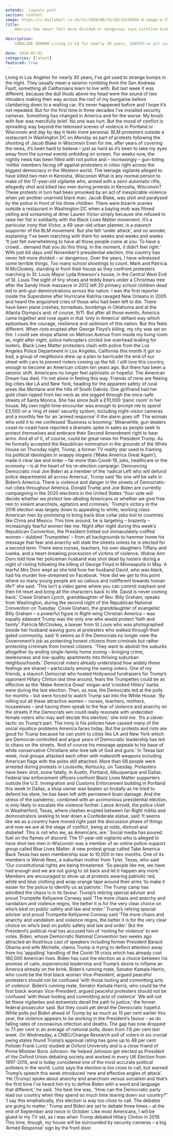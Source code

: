 ```yaml
---
extends: _layouts.post
section: content
image: https://i.dailymail.co.uk/1s/2020/08/29/20/32545056-0-image-a-75_1598730405083.jpg 
title: 
	America has never felt more divided or dangerous says Caroline Graham
       
description: 
	CAROLINE GRAHAM Living in LA for nearly 30 years, I&#039;ve got used to strange bumps in the night. They usually mean a seismic rumbling from the San Andreas Fault. But last week it was different.
       
date: 2020-03-02 
categories: [latest] 
featured: true 
--- 
```

Living in Los Angeles for nearly 30 years, I&rsquo;ve got used to strange bumps in the night.
They usually mean a seismic rumbling from the San Andreas Fault, something all Californians learn to live with.
But last week it was different, because the dull thuds above my head were the sound of two intruders making their way across the roof of my bungalow before clambering down to a waiting car.
It&rsquo;s never happened before and I hope it&rsquo;s not repeated. But for the first time in three decades I&rsquo;ve installed security cameras.
Something has changed in America and for the worse. My brush with fear was mercifully brief. No one was hurt.
But the mood of conflict is spreading way beyond the televised scenes of violence in Portland or Wisconsin and day by day it feels more personal.
BLM protesters outside a restaurant in Washington DC on Monday as part of protests following the shooting of Jacob Blake in Wisconsin
Even for me, after years of covering the news, it&rsquo;s been hard to believe &ndash; just as hard as it&rsquo;s been to take my eyes away from the surreal events unfolding on screen.
For weeks now, the nightly news has been filled with riot police and &ndash; increasingly &ndash; gun-toting &lsquo;militia&rsquo; members facing off against protesters in cities right across the biggest democracy in the Western world.
The teenage vigilante alleged to have killed two men in Kenosha, Wisconsin
What is any normal person to make of the 17-year-old vigilante who, armed with a semi-automatic rifle, allegedly shot and killed two men during protests in Kenosha, Wisconsin?
These protests in turn had been provoked by an act of inexplicable violence when yet another unarmed black man, Jacob Blake, was shot and paralysed by the police in front of his three children.
There were bizarre scenes outside a restaurant in Washington DC when a baying mob was filmed yelling and screaming at diner Lauren Victor simply because she refused to raise her fist in solidarity with the Black Lives Matter movement.
It&rsquo;s a particular irony that Victor, a 49-year-old urban planner, is a staunch supporter of the BLM movement. But she felt &lsquo;under attack&rsquo;, and no wonder, explaining &lsquo;I&rsquo;ve been marching with them for weeks and weeks and weeks.
&lsquo;It just felt overwhelming to have all those people come at you. To have a crowd&hellip; demand that you do this thing. In the moment, it didn&rsquo;t feel right.&rsquo;
With just 64 days until November&rsquo;s presidential election, this country has never felt more divided &ndash; or dangerous.
Over the years, I have witnessed some terrible things. Too many school shootings to count.
Mark and Patricia N McCloskey, standing in front their house as they confront protesters marching to St. Louis Mayor Lyda Krewson&#039;s house, in the Central West End of St. Louis
The sight of tiny shoes and teddy bears under a Christmas tree after the Sandy Hook massacre in 2012 left 20 primary school children dead led to anti-gun demonstrations across the nation.
I was the first reporter inside the Superdome after Hurricane Katrina ravaged New Orleans in 2005 and heard the anguished cries of those who had been left to die.
There have been plane crashes, tornadoes, bombings in Oklahoma and at the Atlanta Olympics and, of course, 9/11.
But after all those events, America came together and rose again in that &lsquo;only in America&rsquo; defiant way which epitomises the courage, resilience and optimism of this nation.
But this feels different. When riots erupted after George Floyd&rsquo;s killing, my city was set on fire.
I could see shops aflame on Melrose Avenue from inside my living room as, night after night, police helicopters circled low overhead looking for looters.
Black Lives Matter protesters clash with police from the Los Angeles Police Department in Los Angeles, California this month
It got so bad, a group of neighbours drew up a plan to barricade the end of our street with cars to prevent rioters coming up the hill.
I still love this country, enough to become an American citizen ten years ago. But there has been a seismic shift.
Americans no longer feel optimistic or hopeful. The American Dream has died. I&rsquo;m not alone in feeling this way.
Friends of mine are fleeing big cities like LA and New York, heading for the apparent safety of rural areas like Montana and the hills of South Dakota.
One girlfriend had her gold chain ripped from her neck as she jogged through the once-safe streets of Santa Monica. She has since built a &pound;10,000 &lsquo;panic room&rsquo; in her house.
My own night-time encounter was enough to prompt me to spend &pound;3,500 on a &lsquo;ring of steel&rsquo; security system, including night-vision cameras and a monthly fee for an &lsquo;armed response&rsquo; if the alarm goes off
&nbsp;The woman who sold it to me confessed &lsquo;Business is booming.&rsquo; Meanwhile, gun dealers coast-to-coast have reported a dramatic spike in sales as people seek to protect themselves and embrace their Second Amendment right to bear arms.
And all of it, of course, could be great news for President Trump.
As he formally accepted the Republican nomination in the grounds of the White House on Thursday night, Trump, a former TV reality star used to framing his political ideologies in snappy slogans (&lsquo;Make America Great Again&rsquo;), made it clear law and order &ndash; far more than Covid-19, jobs, healthcare or the economy &ndash; is at the heart of his re-election campaign.
Denouncing Democratic rival Joe Biden as a member of the &lsquo;radical Left who will defund police departments all across America&rsquo;, Trump said &lsquo;No one will be safe in Biden&rsquo;s America. There is violence and danger in the streets of Democratic-run cities throughout America.
Donald Trump and Joe Biden are currently campaigning in the 2020 elections in the United States
&#039;Your vote will decide whether we protect law-abiding Americans or whether we give free rein to violent anarchists, agitators and criminals.&rsquo;
Trump&rsquo;s victory in the 2016 election was largely down to appealing to white, working class American men by promising to bring back blue collar jobs lost to countries like China and Mexico.
This time around, he is targeting &ndash; brazenly &ndash; increasingly fearful women like me.
Night after night during this week&rsquo;s Republican Convention, the President trotted out immaculately-coiffed women &ndash; dubbed &lsquo;Trumpettes&rsquo; &ndash; from all backgrounds to hammer home his message that fear and anarchy will stalk the streets unless he is elected for a second term.
There were nurses, teachers, his own daughters Tiffany and Ivanka, and a heart-breaking procession of victims of violence.
Widow Ann Dorn told how her policeman husband was shot dead by looters during a night of rioting following the killing of George Floyd in Minneapolis in May.
A tearful Mrs Dorn wept as she told how her husband David, who was black, had his murder live-streamed on Facebook.
&lsquo;How did we get to this point where so many young people are so callous and indifferent towards human life?&rsquo; she said.
&lsquo;This isn&rsquo;t a video game where you can commit mayhem and then hit reset and bring all the characters back to life. David is never coming back.&rsquo;
Cissie Graham Lynch, granddaughter of Rev. Billy Graham, speaks from Washington, during the second night of the Republican National Convention on Tuesday&nbsp;
Cissie Graham, the granddaughter of evangelist Billy Graham &ndash; a powerful figure in Right-wing Christian America &ndash; was equally adamant Trump was the only one who would protect &lsquo;faith and family&rsquo;.
Patricia McCloskey, a lawyer from St Louis who was photographed beside her husband waving guns at protesters who walked through their gated community, said &lsquo;It seems as if the Democrats no longer view the Government&rsquo;s job as protecting honest citizens from criminals but rather protecting criminals from honest citizens.
&#039;They want to abolish the suburbs altogether by ending single-family home zoning &ndash; bringing crime, lawlessness and low-quality apartments into thriving suburban neighbourhoods.&rsquo;
Democrat voters already understand how widely these feelings are shared &ndash; particularly among the swing voters.
One of my friends, a staunch Democrat who hosted Hollywood fundraisers for Trump&rsquo;s opponent Hillary Clinton last time around, fears the Trumpettes could be as effective as the &lsquo;Make America Great&rsquo; slogan and &lsquo;crooked Hillary&rsquo; barbs were during the last election.
Then, as now, the Democrats led at the polls for months &ndash; but were forced to watch Trump sail into the White House.
&lsquo;By rolling out all these attractive women &ndash; nurses, teachers, mothers, housewives &ndash; and having them speak to the fear of violence and anarchy on the streets if the Democrats win could really resonate with undecided female voters who may well decide this election,&rsquo; she told me.
&lsquo;It&rsquo;s a clever tactic on Trump&rsquo;s part. The irony is his policies have caused many of the social injustice problems America faces today. But the protests and riots are good for Trump because he can point to cities like LA and New York which are Democrat-controlled and argue years of Democratic leadership has led to chaos on the streets.
&lsquo;And of course his message appeals to his base of white conservative Christians who love talk of God and guns.&rsquo;
In Texas last week, rival groups attacked each other with makeshift weapons including American flags with the poles still attached.
More than 68 people were arrested during protests in Louisville, Kentucky, on Tuesday. Protesters have been shot, some fatally, in Austin, Portland, Albuquerque and Dallas.
Federal law enforcement officers confront Black Lives Matter supporters outside the U.S. Immigration and Customs Enforcement building in Portland this week
In Dallas, a shop owner was beaten so brutally as he tried to defend his store, he has been left with permanent brain damage.
And the stress of the pandemic, combined with an acrimonious presidential election, is only likely to escalate the violence further.
Lance Arnold, the police chief in Weatherford, Texas, where clashes erupted between far-Right militia and demonstrators seeking to tear down a Confederate statue, said &lsquo;It seems like we as a country have moved right past the discussion phase of things and now we are at the stage of conflict, being at odds, distrust and disbelief. This is not who we, as Americans, are.&rsquo;
Social media has poured fuel on the flames of discord. The 17-year-old vigilante who is alleged to have shot two men in Wisconsin was a member of an online police-support group called Blue Lives Matter.
A new protest group called Take America Back Texas has seen membership soar to 10,000 in two months. One of its members is Wendi Rees, a suburban mother from Tyler, Texas, who said &lsquo;Our constitutional rights are being threatened.
&lsquo;So people like me, we have had enough and we are not going to sit back and let it happen any more.&rsquo;
Members are encouraged to show up at protests wearing patriotic red, white and blue clothing and wrap orange tape around their arms &lsquo;to make it easier for the police to identify us as patriots&rsquo;.
The Trump camp has admitted the chaos is in its favour.
Trump&rsquo;s retiring special adviser and proud Trumpette Kellyanne Conway said &lsquo;The more chaos and anarchy and vandalism and violence reigns, the better it is for the very clear choice on who&rsquo;s best on public safety and law and order.&rsquo;
Trump&rsquo;s retiring special adviser and proud Trumpette Kellyanne Conway said &lsquo;The more chaos and anarchy and vandalism and violence reigns, the better it is for the very clear choice on who&rsquo;s best on public safety and law and order.&rsquo;
But the President&rsquo;s political rival has accused him of &lsquo;rooting for violence&rsquo; to win votes.
Biden, whose Democratic National Convention two weeks ago attracted an illustrious cast of speakers including former President Barack Obama and wife Michelle, claims Trump is trying to deflect attention away from his &lsquo;appalling&rsquo; handling of the Covid-19 crisis which has already cost 180,000 American lives.
Biden has cast the election as a choice between his promise of calm, experienced leadership and Trump&rsquo;s desire to inflame an America already on the brink.
Biden&rsquo;s running mate, Senator Kamala Harris, who could be the first black woman Vice-President, argued peaceful protesters should not be confused &lsquo;with those looting and committing acts of violence&rsquo;.
Biden&rsquo;s running mate, Senator Kamala Harris, who could be the first black woman Vice-President, argued peaceful protesters should not be confused &lsquo;with those looting and committing acts of violence&rsquo;
&lsquo;We will not let these vigilantes and extremists derail the path to justice,&rsquo; the former federal prosecutor said. But they could yet derail the Democratic hopeful.
While polls put Biden ahead of Trump by as much as 15 per cent earlier this year, the violence appears to be working in the President&rsquo;s favour &ndash; as do falling rates of coronavirus infection and deaths.
The gap has now dropped to 7.1 per cent in an average of national polls, down from 7.6 per cent last week. On Wednesday, a CNBC/Change Research poll of voters in six crucial swing states found Trump&rsquo;s approval rating has gone up to 48 per cent.
Pollster Frank Luntz studied at Oxford University and is a close friend of Prime Minister Boris Johnson.
He helped Johnson get elected as President of the Oxford Union debating society and worked in every UK Election from 1997-2015, and is today considered one of the most accurate political pollsters in the world.
Luntz says the election is too close to call, but warned Trump&rsquo;s speech this week introduced &lsquo;new and effective angles of attack&rsquo;.
&lsquo;He [Trump] spoke about anarchy and anarchism versus socialism and that&rsquo;s the first time I&rsquo;ve heard him try to define Biden with a word and language that different,&rsquo; he said. &lsquo;His best line was, &ldquo;How can the Democratic party lead our country when they spend so much time tearing down our country?&rdquo;
&lsquo;I say this emphatically, this election is way too close to call. The debates are going to matter.&rsquo;
Trump and Biden are set to debate three times &ndash; at the end of September and twice in October.
Like most Americans, I will be glued to my TV set, as I was when Trump debated Hillary Clinton in 2016. This time, though, my house will be surrounded by security cameras &ndash; a big &lsquo;Armed Response&rsquo; sign by the front door.
